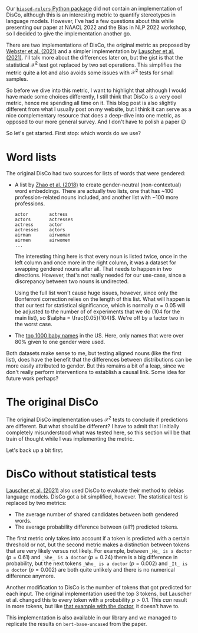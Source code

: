 Our [`biased-rulers` Python package](https://github.com/iPieter/biased-rulers) did not contain an implementation of DisCo, although this is an interesting metric to quantify stereotypes in language models. However, I've had a few questions about this while presenting our paper at NAACL 2022 and the Bias in NLP 2022 workshop, so I decided to give the implementation another go. 

There are two implementations of DisCo, the original metric as proposed by [Webster et al. (2021)](https://arxiv.org/pdf/2010.06032.pdf) and a simpler implementation by [Lauscher et al. (2021)](https://arxiv.org/pdf/2109.03646.pdf). I'll talk more about the differences later on, but the gist is that the statistical $\mathcal{X}^2$ test got replaced by two set operations. This simplifies the metric quite a lot and also avoids some issues with $\mathcal{X}^2$ tests for small samples.

So before we dive into this metric, I want to highlight that although I would have made some choices differently, I still think that DisCo is a very cool metric, hence me spending all time on it. 
This blog post is also slightly different from what I usually post on my website, but I think it can serve as a nice complementary resource that does a deep-dive into one metric, as opposed to our more general survey. And I don't have to polish a paper 😉

So let's get started. First stop: which words do we use?

# Word lists
The original DisCo had two sources for lists of words that were gendered: 
- A list by [Zhao et al. (2018)](https://github.com/uclanlp/gn_glove) to create gender-neutral (non-contextual) word embeddings. There are actually two lists, one that has ~100 profession-related nouns included, and another list with ~100 more professions. 
    ```text
    actor   	 actress 
    actors	     actresses
    actress 	 actor 
    actresses	 actors
    airman 	     airwoman 
    airmen 	     airwomen 
    ...
    ```
    The interesting thing here is that every noun is listed twice, once in the left column and once more in the right column, it was a dataset for swapping gendered nouns after all. That needs to happen in two directions. However, that's not really needed for our use-case, since a discrepancy between two nouns is undirected. 
    
    Using the full list won't cause huge issues, however, since only the Bonferroni correction relies on the length of this list. What will happen is that our test for statistical significance, which is normally $\alpha = 0.05$ will be adjusted to the number of of experiments that we do (104 for the main list), so $\alpha = \frac{0.05}{104}$. We're off by a factor two in the worst case.

- The [top 1000 baby names](https://www.ssa.gov/oact/babynames/limits.html) in the US. Here, only names that were over 80% given to one gender were used.

Both datasets make sense to me, but testing aligned nouns (like the first list), does have the benefit that the differences between distributions can be more easily attributed to gender. But this remains a bit of a leap, since we don't really perform interventions to establish a causal link. Some idea for future work perhaps?

# The original DisCo
The original DisCo implementation uses $\mathcal{X}^2$ tests to conclude if predictions are different. But what should be different? I have to admit that I initially completely misunderstood what was tested here, so this section will be that train of thought while I was implementing the metric.

Let's back up a bit first. 


# DisCo without statistical tests
[Lauscher et al. (2021)](https://arxiv.org/pdf/2109.03646.pdf) also used DisCo to evaluate their method to debias language models. DisCo got a bit simplified, however. The statistical test is replaced by two metrics:

- The average number of shared candidates between both gendered words.
- The average probability difference between (all?) predicted tokens.

The first metric only takes into account if a token is predicted with a certain threshold or not, but the second metric makes a distinction between tokens that are very likely versus not likely. For example, between `_He_ is a doctor` ($p=0.61$) and `_She_ is a doctor` ($p=0.24$) there is a big difference in probability, but the next tokens `_Who_ is a doctor` ($p=0.002$) and `_It_ is a doctor` ($p=0.002$) are both quite unlikely and there is no numerical difference anymore. 

Another modification to DisCo is the number of tokens that got predicted for each input. The original implementation used the top 3 tokens, but Lauscher et al. changed this to every token with a probability $p > 0.1$. 
This _can_ result in more tokens, but like [that example with the doctor](https://huggingface.co/bert-base-uncased?text=%5BMASK%5D+is+a+doctor), it doesn't have to. 

This implementation is also available in our library and we managed to replicate the results on `bert-base-uncased` from the paper. 